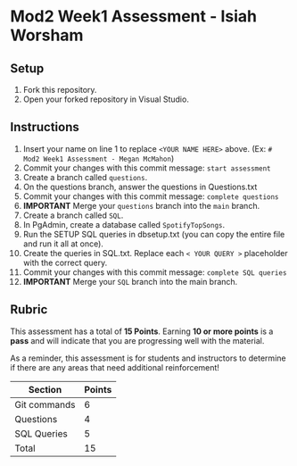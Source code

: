 # Mod2 Week1 Assessment - Isiah Worsham

## Setup
1. Fork this repository.
2. Open your forked repository in Visual Studio.

## Instructions
1. Insert your name on line 1 to replace `<YOUR NAME HERE>` above. (Ex: `# Mod2 Week1 Assessment - Megan McMahon`)
2. Commit your changes with this commit message: `start assessment`
3. Create a branch called `questions`.
4. On the questions branch, answer the questions in Questions.txt
5. Commit your changes with this commit message: `complete questions`
6. **IMPORTANT** Merge your `questions` branch into the `main` branch.
7. Create a branch called `SQL`.
8. In PgAdmin, create a database called `SpotifyTopSongs`.
9. Run the SETUP SQL queries in dbsetup.txt (you can copy the entire file and run it all at once).
10. Create the queries in SQL.txt. Replace each `< YOUR QUERY >` placeholder with the correct query.
11. Commit your changes with this commit message: `complete SQL queries`
12. **IMPORTANT** Merge your `SQL` branch into the main branch.

## Rubric

This assessment has a total of **15 Points**. Earning **10 or more points** is a **pass** and will indicate that you are progressing well with the material.

As a reminder, this assessment is for students and instructors to determine if there are any areas that need additional reinforcement!

| Section       | Points |
|---------------|--------|
| Git commands  |      6 |
| Questions     |      4 |
| SQL Queries   |      5 |
| Total         |     15 |
